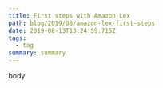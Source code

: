 ```yaml
---
title: First steps with Amazon Lex
path: blog/2019/08/amazon-lex-first-steps
date: 2019-08-13T13:24:59.715Z
tags:
  - tag
summary: summary
---
```

body
